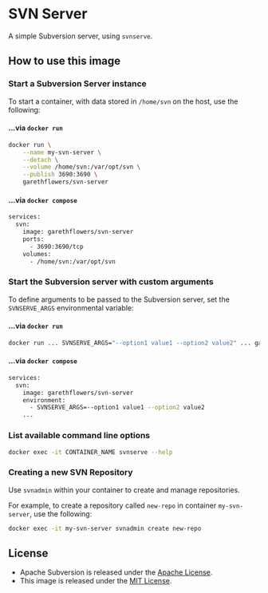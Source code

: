 # SVN Server

A simple Subversion server, using `svnserve`.

## How to use this image

### Start a Subversion Server instance

To start a container, with data stored in `/home/svn` on the host, use the
following:

#### ...via `docker run`

```sh
docker run \
    --name my-svn-server \
    --detach \
    --volume /home/svn:/var/opt/svn \
    --publish 3690:3690 \
    garethflowers/svn-server
```

#### ...via `docker compose`

```sh
services:
  svn:
    image: garethflowers/svn-server
    ports:
      - 3690:3690/tcp
    volumes:
      - /home/svn:/var/opt/svn
```

### Start the Subversion server with custom arguments

To define arguments to be passed to the Subversion server, set the `SVNSERVE_ARGS` environmental variable:

#### ...via `docker run`

```sh
docker run ... SVNSERVE_ARGS="--option1 value1 --option2 value2" ... garethflowers/svn-server
```

#### ...via `docker compose`

```sh
services:
  svn:
    image: garethflowers/svn-server
    environment:
      - SVNSERVE_ARGS=--option1 value1 --option2 value2
    ...
```

### List available command line options

```sh
docker exec -it CONTAINER_NAME svnserve --help
```

### Creating a new SVN Repository

Use `svnadmin` within your container to create and manage repositories.

For example, to create a repository called `new-repo` in container
`my-svn-server`, use the following:

```sh
docker exec -it my-svn-server svnadmin create new-repo
```

## License

-   Apache Subversion is released under the
    [Apache License](https://www.apache.org/licenses/LICENSE-2.0).
-   This image is released under the
    [MIT License](https://raw.githubusercontent.com/garethflowers/docker-svn-server/master/LICENSE).
